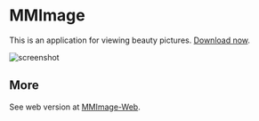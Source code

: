 # MMImage

This is an application for viewing beauty pictures. [Download now](https://github.com/gaspardruan/MMImage/releases).

![screenshot](https://github.com/user-attachments/assets/4b77aff1-f809-4467-a24a-01b17e08de60)

## More

See web version at [MMImage-Web](https://github.com/gaspardruan/MMImage-Web).
